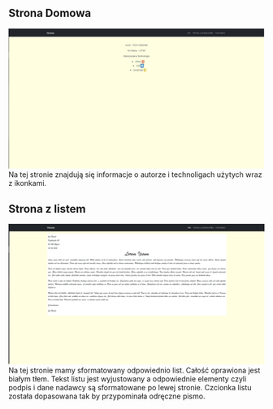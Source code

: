 ## Strona Domowa
![Strona Domowa](https://github.com/Kiritek/projektowanie-serwisow-www-21164-195ICA/blob/main/lab1/assets/home.jpg)
Na tej stronie znajdują się informacje o autorze i technoligach użytych wraz z ikonkami.
## Strona z listem
![Stronaz listem](https://github.com/Kiritek/projektowanie-serwisow-www-21164-195ICA/blob/main/lab1/assets/list.jpg)
Na tej stronie mamy sformatowany odpowiednio list. Całość oprawiona jest białym tłem. Tekst listu jest wyjustowany a odpowiednie elementy czyli podpis i dane nadawcy są sformatowane po lewej stronie. Czcionka listu została dopasowana tak by przypominała odręczne pismo.

